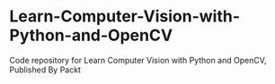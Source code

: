 # Learn-Computer-Vision-with-Python-and-OpenCV
Code repository for Learn Computer Vision with Python and OpenCV, Published By Packt
